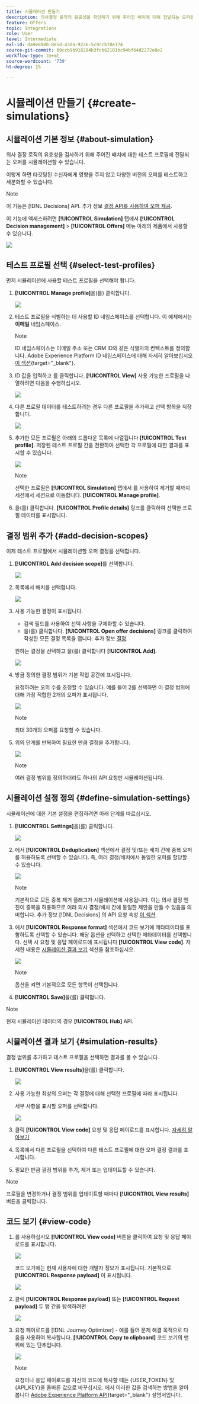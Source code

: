 ```yaml
---
title: 시뮬레이션 만들기
description: 의사결정 로직의 유효성을 확인하기 위해 주어진 배치에 대해 전달되는 오퍼를 시뮬레이션하는 방법을 알아봅니다
feature: Offers
topic: Integrations
role: User
level: Intermediate
exl-id: da9e898b-8e5d-43da-9226-5c9ccb78e174
source-git-commit: 60ccb9b918284b3fcb62101bc94bf64d2272e8e2
workflow-type: tm+mt
source-wordcount: '739'
ht-degree: 1%

---
```


# 시뮬레이션 만들기 {#create-simulations}

## 시뮬레이션 기본 정보 {#about-simulation}

의사 결정 로직의 유효성을 검사하기 위해 주어진 배치에 대한 테스트 프로필에 전달되는 오퍼를 시뮬레이션할 수 있습니다.

<!--Simulation allows you to view the results of offer decisions as a selected profile.-->

이렇게 하면 타깃팅된 수신자에게 영향을 주지 않고 다양한 버전의 오퍼를 테스트하고 세분화할 수 있습니다.

>[!NOTE]
>
>이 기능은 [!DNL Decisions] API. 추가 정보 [결정 API를 사용하여 오퍼 제공](../api-reference/decisions-api/deliver-offers.md).

이 기능에 액세스하려면 **[!UICONTROL Simulation]** 탭에서 **[!UICONTROL Decision management]** > **[!UICONTROL Offers]** 메뉴 아래의 제품에서 사용할 수 있습니다.

![](../../assets/offers_simulation-tab.png)

<!--
➡️ [Discover this feature in video](#video)
-->

## 테스트 프로필 선택 {#select-test-profiles}

먼저 시뮬레이션에 사용할 테스트 프로필을 선택해야 합니다.

1. **[!UICONTROL Manage profile]**&#x200B;을(를) 클릭합니다.

   ![](../../assets/offers_simulation-manage-profile.png)

1. 테스트 프로필을 식별하는 데 사용할 ID 네임스페이스를 선택합니다. 이 예제에서는 **이메일** 네임스페이스.

   >[!NOTE]
   >
   >ID 네임스페이스는 이메일 주소 또는 CRM ID와 같은 식별자의 컨텍스트를 정의합니다. Adobe Experience Platform ID 네임스페이스에 대해 자세히 알아보십시오 [이 섹션](../../start/get-started-identity.md){target=&quot;_blank&quot;}.

1. ID 값을 입력하고 를 클릭합니다. **[!UICONTROL View]** 사용 가능한 프로필을 나열하려면 다음을 수행하십시오.

   ![](../../assets/offers_simulation-add-profile.png)

1. 다른 프로필 데이터를 테스트하려는 경우 다른 프로필을 추가하고 선택 항목을 저장합니다.

   ![](../../assets/offers_simulation-save-profiles.png)

1. 추가한 모든 프로필은 아래의 드롭다운 목록에 나열됩니다 **[!UICONTROL Test profile]**. 저장된 테스트 프로필 간을 전환하여 선택한 각 프로필에 대한 결과를 표시할 수 있습니다.

   ![](../../assets/offers_simulation-saved-profiles.png)

   >[!NOTE]
   >
   >선택한 프로필은 **[!UICONTROL Simulation]** 탭에서 를 사용하여 제거할 때까지 세션에서 세션으로 이동합니다. **[!UICONTROL Manage profile]**.

1. 을(를) 클릭합니다. **[!UICONTROL Profile details]** 링크를 클릭하여 선택한 프로필 데이터를 표시합니다.

<!--Learn more on [selecting test profiles](messages/preview.md#select-test-profiles)-->

## 결정 범위 추가 {#add-decision-scopes}

이제 테스트 프로필에서 시뮬레이션할 오퍼 결정을 선택합니다.

1. **[!UICONTROL Add decision scope]**&#x200B;를 선택합니다.

   ![](../../assets/offers_simulation-add-decision.png)

1. 목록에서 배치를 선택합니다.

   ![](../../assets/offers_simulation-add-decision-scope.png)

1. 사용 가능한 결정이 표시됩니다.

   * 검색 필드를 사용하여 선택 사항을 구체화할 수 있습니다.
   * 을(를) 클릭합니다. **[!UICONTROL Open offer decisions]** 링크를 클릭하여 작성한 모든 결정 목록을 엽니다. 추가 정보 [결정](create-offer-activities.md).

   원하는 결정을 선택하고 을(를) 클릭합니다 **[!UICONTROL Add]**.

   ![](../../assets/offers_simulation-add-decision-scope-add.png)

1. 방금 정의한 결정 범위가 기본 작업 공간에 표시됩니다.

   요청하려는 오퍼 수를 조정할 수 있습니다. 예를 들어 2를 선택하면 이 결정 범위에 대해 가장 적합한 2개의 오퍼가 표시됩니다.

   ![](../../assets/offers_simulation-request-offer.png)

   >[!NOTE]
   >
   >최대 30개의 오퍼를 요청할 수 있습니다.

1. 위의 단계를 반복하여 필요한 만큼 결정을 추가합니다.

   ![](../../assets/offers_simulation-add-more-decisions.png)

   >[!NOTE]
   >
   >여러 결정 범위를 정의하더라도 하나의 API 요청만 시뮬레이션됩니다.

## 시뮬레이션 설정 정의 {#define-simulation-settings}

시뮬레이션에 대한 기본 설정을 편집하려면 아래 단계를 따르십시오.

1. **[!UICONTROL Settings]**&#x200B;을(를) 클릭합니다.

   ![](../../assets/offers_simulation-settings.png)

1. 에서 **[!UICONTROL Deduplication]** 섹션에서 결정 및/또는 배치 간에 중복 오퍼를 허용하도록 선택할 수 있습니다. 즉, 여러 결정/배치에서 동일한 오퍼를 할당할 수 있습니다.

   ![](../../assets/offers_simulation-settings-deduplication.png)

   >[!NOTE]
   >
   >기본적으로 모든 중복 제거 플래그가 시뮬레이션에 사용됩니다. 이는 의사 결정 엔진이 중복을 허용하므로 여러 의사 결정/배치 간에 동일한 제안을 만들 수 있음을 의미합니다. 추가 정보 [!DNL Decisions] 의 API 요청 속성 [이 섹션](../api-reference/decisions-api/deliver-offers.md).

1. 에서 **[!UICONTROL Response format]** 섹션에서 코드 보기에 메타데이터를 포함하도록 선택할 수 있습니다. 해당 옵션을 선택하고 선택한 메타데이터를 선택합니다. 선택 시 요청 및 응답 페이로드에 표시됩니다 **[!UICONTROL View code]**. 자세한 내용은 [시뮬레이션 결과 보기](#simulation-results) 섹션을 참조하십시오.

   ![](../../assets/offers_simulation-settings-response-format.png)

   >[!NOTE]
   >
   >옵션을 켜면 기본적으로 모든 항목이 선택됩니다.

1. **[!UICONTROL Save]**&#x200B;을(를) 클릭합니다.

>[!NOTE]
>
>현재 시뮬레이션 데이터의 경우 **[!UICONTROL Hub]** API.

<!--
In the **[!UICONTROL API for simulation]** section, select the API you want to use: **[!UICONTROL Hub]** or **[!UICONTROL Edge]**.
Hub and Edge are two different end points for simulation data.

In the **[!UICONTROL Context data]** section, you can add as many elements as needed.

    >[!NOTE]
    >
    >This section is hidden if you select Edge API in the section above. Hub allows the use of Context data, Edge does not.

Context data allows the user to add contextual data that could affect the simulation score.
For instance, let's say the customer has an offer for a discount on ice cream. In the rules for that offer, it can have logic that would rank it higher when the temperature is above 80 degrees. In simulation, the user could add context data: temperature=65 and that offer would rank lower, of they could add temperature=95 and that would rank higher.
-->

## 시뮬레이션 결과 보기 {#simulation-results}

결정 범위를 추가하고 테스트 프로필을 선택하면 결과를 볼 수 있습니다.

1. **[!UICONTROL View results]**&#x200B;을(를) 클릭합니다.

   ![](../../assets/offers_simulation-view-results.png)

1. 사용 가능한 최상의 오퍼는 각 결정에 대해 선택한 프로필에 따라 표시됩니다.

   세부 사항을 표시할 오퍼를 선택합니다.

   ![](../../assets/offers_simulation-offer-details.png)

1. 클릭 **[!UICONTROL View code]** 요청 및 응답 페이로드를 표시합니다. [자세히 알아보기](#view-code)

1. 목록에서 다른 프로필을 선택하여 다른 테스트 프로필에 대한 오퍼 결정 결과를 표시합니다.

1. 필요한 만큼 결정 범위를 추가, 제거 또는 업데이트할 수 있습니다.

>[!NOTE]
>
>프로필을 변경하거나 결정 범위를 업데이트할 때마다 **[!UICONTROL View results]** 버튼을 클릭합니다.

## 코드 보기 {#view-code}

1. 를 사용하십시오 **[!UICONTROL View code]** 버튼을 클릭하여 요청 및 응답 페이로드를 표시합니다.

   ![](../../assets/offers_simulation-view-code.png)

   코드 보기에는 현재 사용자에 대한 개발자 정보가 표시됩니다. 기본적으로 **[!UICONTROL Response payload]** 이 표시됩니다.

   ![](../../assets/offers_simulation-request-payload.png)

1. 클릭 **[!UICONTROL Response payload]** 또는 **[!UICONTROL Request payload]** 두 탭 간을 탐색하려면

   ![](../../assets/offers_simulation-response-payload.png)

1. 요청 페이로드를 [!DNL Journey Optimizer] - 예를 들어 문제 해결 목적으로 다음을 사용하여 복사합니다. **[!UICONTROL Copy to clipboard]** 코드 보기의 맨 위에 있는 단추입니다.

   ![](../../assets/offers_simulation-copy-payload.png)

   <!--You cannot copy the response payload. ACTUALLY YES YOU CAN > to confirm with PM/dev? -->

   >[!NOTE]
   >
   >요청이나 응답 페이로드를 자신의 코드에 복사할 때는 {USER_TOKEN} 및 {API_KEY}을 올바른 값으로 바꾸십시오. 에서 이러한 값을 검색하는 방법을 알아봅니다 [Adobe Experience Platform API](https://experienceleague.adobe.com/docs/experience-platform/landing/platform-apis/api-authentication.html){target=&quot;_blank&quot;} 설명서입니다.

